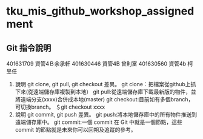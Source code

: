 # tku_mis_github_workshop_assignedment

## Git 指令說明
401631709 資管4Ｂ余承軒 
401630446 資管4B 曾則富
401630560 資管4b 柯昱任
1. 說明 git clone, git pull, git checkout 差異。
git clone：把檔案從github上抓下來(從遠端儲存庫複製到本地）
git pull:從遠端儲存庫下載最新版的物件，並將遠端分支(xxxx)合併成本地(master)
git checkout:目前如有多個branch，可切換branch。 ＄git checkout xxxx
2. 說明 git commit, git push 差異。
git push:將本地儲存庫中的所有物件推送到遠端儲存庫中。
git commit:一個 commit 在 Git 中就是一個節點，這些 commit 的節點就是未來你可以回朔及追蹤的參考。
